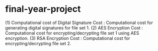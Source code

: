 # final-year-project
(1) Computational cost of Digital Signature Cost : Computational cost for generating digital signatures for file set 1. (2) AES Encryption Cost : Computational cost for encrypting/decrypting file set 1 using AES encryption. (3) RSA Encryption Cost : Computational cost for encrypting/decrypting file set 2.
